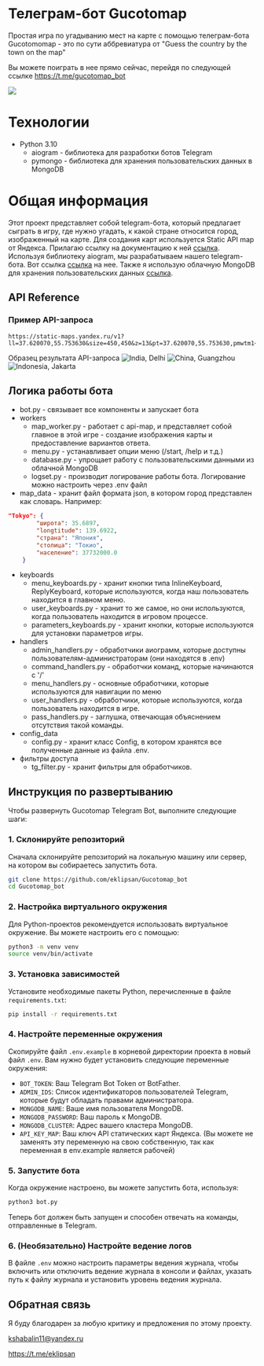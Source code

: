 # Телеграм-бот Gucotomap

Простая игра по угадыванию мест на карте с помощью телеграм-бота
Gucotomomap - это по сути аббревиатура от "Guess the country by the town on the map"

Вы можете поиграть в нее прямо сейчас, перейдя по следующей ссылке https://t.me/gucotomap_bot

![](readme_files/gameplay.gif)



# Технологии

- Python 3.10
    - aiogram - библиотека для разработки ботов Telegram
    - pymongo - библиотека для хранения пользовательских данных в MongoDB


# Общая информация
Этот проект представляет собой telegram-бота, который предлагает сыграть в игру, где нужно угадать, к какой стране относится город, изображенный на карте. Для создания карт используется Static API map от Яндекса. Прилагаю ссылку на документацию к ней [ссылка](https://yandex.ru/dev/staticapi/doc/en/quickstart). Используя библиотеку aiogram, мы разрабатываем нашего telegram-бота. Вот ссылка [ссылка](https://aiogram.dev) на нее. Также я использую облачную MongoDB для хранения пользовательских данных [ссылка](https://cloud.mongodb.com).


## API Reference

### Пример API-запроса
```
https://static-maps.yandex.ru/v1?ll=37.620070,55.753630&size=450,450&z=13&pt=37.620070,55.753630,pmwtm1~37.64,55.76363,pmwtm99&apikey=YOUR_API_KEY
```
Образец результата API-запроса
![](readme_files/map_photos//Delhi.png "India, Delhi")
![](readme_files/map_photos/Guangzhou.png "China, Guangzhou")
![](readme_files/map_photos/Jakarta.png "Indonesia, Jakarta")
## Логика работы бота

- bot.py - связывает все компоненты и запускает бота
- workers
    - map_worker.py - работает с api-map, и представляет собой главное в этой игре - создание изображения карты и предоставление вариантов ответа.
    - menu.py - устанавливает опции меню (/start, /help и т.д.)
    - database.py - упрощает работу с пользовательскими данными из облачной MongoDB
    - logset.py - производит логирование работы бота. Логирование можно настроить через .env файл
- map_data - хранит файл формата json, в котором город представлен как словарь. Например:
```json
"Tokyo": {
        "широта": 35.6897,
        "longtitude": 139.6922,
        "страна": "Япония",
        "столица": "Токио",
        "население": 37732000.0
    }
```
- keyboards
    - menu_keyboards.py - хранит кнопки типа InlineKeyboard, ReplyKeyboard, которые используются, когда наш пользователь находится в главном меню.
    - user_keyboards.py - хранит то же самое, но они используются, когда пользователь находится в игровом процессе.
    - parameters_keyboards.py - хранит кнопки, которые используются для установки параметров игры.
- handlers
    - admin_handlers.py - обработчики аиограмм, которые доступны пользователям-администраторам (они находятся в .env)
    - command_handlers.py - обработчки команд, которые начинаются с '/'
    - menu_handlers.py - основные обработчики, которые используются для навигации по меню
    - user_handlers.py - обработчики, которые используются, когда пользователь находится в игре.
    - pass_handlers.py - заглушка, отвечающая объяснением отсутствия такой команды.
- config_data
  - config.py - хранит класс Config, в котором хранятся все полученные данные из файла .env.
- фильтры доступа
  - tg_filter.py - хранит фильтры для обработчиков.

## Инструкция по развертыванию

Чтобы развернуть Gucotomap Telegram Bot, выполните следующие шаги:

### 1. Склонируйте репозиторий

Сначала склонируйте репозиторий на локальную машину или сервер, на котором вы собираетесь запустить бота.

```bash
git clone https://github.com/eklipsan/Gucotomap_bot
cd Gucotomap_bot
```
### 2. Настройка виртуального окружения

Для Python-проектов рекомендуется использовать виртуальное окружение. Вы можете настроить его с помощью:
```bash
python3 -m venv venv
source venv/bin/activate
```



### 3. Установка зависимостей

Установите необходимые пакеты Python, перечисленные в файле `requirements.txt`:

```bash
pip install -r requirements.txt
```


### 4. Настройте переменные окружения

Скопируйте файл `.env.example` в корневой директории проекта в новый файл `.env`. Вам нужно будет установить следующие переменные окружения:

- `BOT_TOKEN`: Ваш Telegram Bot Token от BotFather.
- `ADMIN_IDS`: Список идентификаторов пользователей Telegram, которые будут обладать правами администратора.
- `MONGODB_NAME`: Ваше имя пользователя MongoDB.
- `MONGODB_PASSWORD`: Ваш пароль к MongoDB.
- `MONGODB_CLUSTER`: Адрес вашего кластера MongoDB.
- `API_KEY_MAP`: Ваш ключ API статических карт Яндекса. (Вы можете не заменять эту переменную на свою собственную, так как переменная в env.example является рабочей)


### 5. Запустите бота

Когда окружение настроено, вы можете запустить бота, используя:

```bash
python3 bot.py
```


Теперь бот должен быть запущен и способен отвечать на команды, отправленные в Telegram.

### 6. (Необязательно) Настройте ведение логов

В файле `.env` можно настроить параметры ведения журнала, чтобы включить или отключить ведение журнала в консоли и файлах, указать путь к файлу журнала и установить уровень ведения журнала.

## Обратная связь

Я буду благодарен за любую критику и предложения по этому проекту.

kshabalin11@yandex.ru

https://t.me/eklipsan